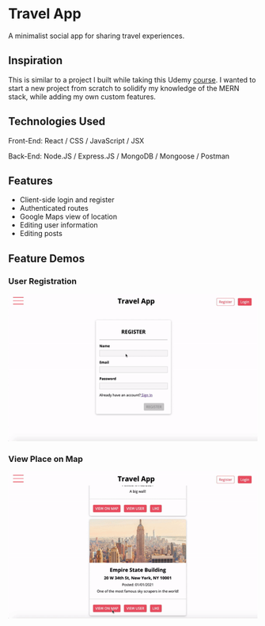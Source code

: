 # Travel App

A minimalist social app for sharing travel experiences. 

## Inspiration
This is similar to a project I built while taking this Udemy [course](https://www.udemy.com/course/react-nodejs-express-mongodb-the-mern-fullstack-guide/).
I wanted to start a new project from scratch to solidify my knowledge of the MERN stack, while adding my own custom features.

## Technologies Used
Front-End: React / CSS / JavaScript / JSX

Back-End: Node.JS / Express.JS / MongoDB / Mongoose / Postman

## Features
- Client-side login and register
- Authenticated routes
- Google Maps view of location
- Editing user information
- Editing posts

## Feature Demos

### User Registration

![User Registration](https://github.com/juliahowes124/TravelApp/blob/master/register.gif)
### View Place on Map

![View on Map](https://github.com/juliahowes124/TravelApp/blob/master/view_on_map.gif)
